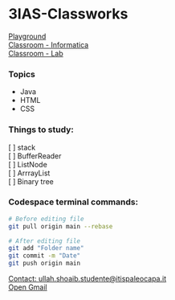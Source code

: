 # 3IAS-Classworks

[Playground](https://www.onlinegdb.com/myfiles)   
[Classroom - Informatica](https://classroom.google.com/c/NzIzNTQyNjk3MDIx)   
[Classroom - Lab](https://classroom.google.com/c/NzEyOTU4MjgxMTI3)   

### Topics
- Java
- HTML
- CSS

### Things to study: <br/>
[ ] stack <br/>
[ ] BufferReader <br/>
[ ] ListNode <br/>
[ ] ArrrayList <br/>
[ ] Binary tree <br/>
  

### Codespace terminal commands:
```sh
# Before editing file
git pull origin main --rebase

# After editing file
git add "Folder name"
git commit -m "Date"
git push origin main
```

[Contact: ullah.shoaib.studente@itispaleocapa.it](https://mail.google.com/mail/?view=cm&fs=1&ullah.shoaib.studente@itispaleocapa.it)   
<a href="https://mail.google.com/mail/?view=cm&fs=1&to=ullah.shoaib.studente@itispaleocapa.it" target="_blank">Open Gmail</a>

